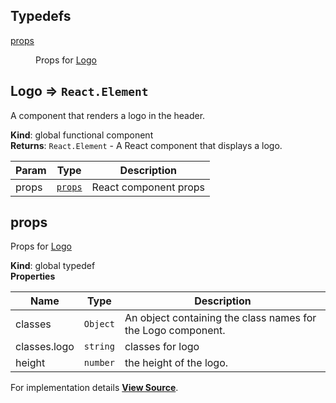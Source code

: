 ## Typedefs

<dl>
<dt><a href="#props">props</a></dt>
<dd><p>Props for <a href="#Logo">Logo</a></p>
</dd>
</dl>

<a name="Logo"></a>

## Logo ⇒ <code>React.Element</code>
A component that renders a logo in the header.

**Kind**: global functional component  
**Returns**: <code>React.Element</code> - A React component that displays a logo.  

| Param | Type | Description |
| --- | --- | --- |
| props | [<code>props</code>](#props) | React component props |

<a name="props"></a>

## props
Props for [Logo](#Logo)

**Kind**: global typedef  
**Properties**

| Name | Type | Description |
| --- | --- | --- |
| classes | <code>Object</code> | An object containing the class names for the Logo component. |
| classes.logo | <code>string</code> | classes for logo |
| height | <code>number</code> | the height of the logo. |



For implementation details [**View Source**](https://github.com/magento/pwa-studio/blob/develop/packages/venia-ui/lib/components/Logo/logo.js).